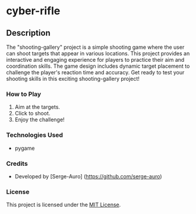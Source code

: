 # cyber-rifle

## Description
The "shooting-gallery" project is a simple shooting game where the user can shoot targets that appear in various locations. This project provides an interactive and engaging experience for players to practice their aim and coordination skills. The game design includes dynamic target placement to challenge the player's reaction time and accuracy. Get ready to test your shooting skills in this exciting shooting-gallery project!

### How to Play
1. Aim at the targets.
2. Click to shoot.
3. Enjoy the challenge!

### Technologies Used
- pygame

### Credits
- Developed by [Serge-Auro] (https://github.com/serge-auro)

### License
This project is licensed under the [MIT License](https://opensource.org/licenses/MIT).